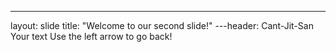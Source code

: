 ---
layout: slide
title: "Welcome to our second slide!"
---header: Cant-Jit-San
Your text
Use the left arrow to go back!
